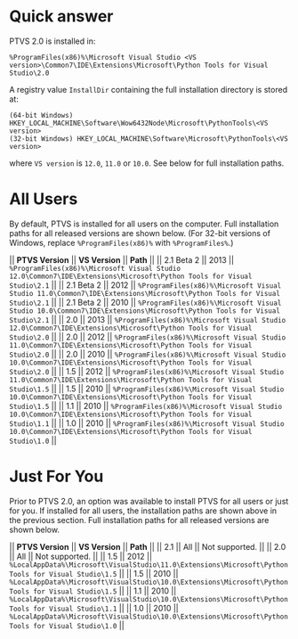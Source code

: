 Quick answer
============

PTVS 2.0 is installed in:

```
%ProgramFiles(x86)%\Microsoft Visual Studio <VS version>\Common7\IDE\Extensions\Microsoft\Python Tools for Visual Studio\2.0
```

A registry value `InstallDir` containing the full installation directory is stored at:

```
(64-bit Windows) HKEY_LOCAL_MACHINE\Software\Wow6432Node\Microsoft\PythonTools\<VS version>
(32-bit Windows) HKEY_LOCAL_MACHINE\Software\Microsoft\PythonTools\<VS version>
```

where `VS version` is `12.0`, `11.0` or `10.0`. See below for full installation paths.

All Users
=========

By default, PTVS is installed for all users on the computer. Full installation paths for all released versions are shown below. (For 32-bit versions of Windows, replace `%ProgramFiles(x86)%` with `%ProgramFiles%`.)

|| **PTVS Version** || **VS Version** || **Path** ||
|| 2.1 Beta 2 || 2013 || `%ProgramFiles(x86)%\Microsoft Visual Studio 12.0\Common7\IDE\Extensions\Microsoft\Python Tools for Visual Studio\2.1` ||
|| 2.1 Beta 2 || 2012 || `%ProgramFiles(x86)%\Microsoft Visual Studio 11.0\Common7\IDE\Extensions\Microsoft\Python Tools for Visual Studio\2.1` ||
|| 2.1 Beta 2 || 2010 || `%ProgramFiles(x86)%\Microsoft Visual Studio 10.0\Common7\IDE\Extensions\Microsoft\Python Tools for Visual Studio\2.1` ||
|| 2.0 || 2013 || `%ProgramFiles(x86)%\Microsoft Visual Studio 12.0\Common7\IDE\Extensions\Microsoft\Python Tools for Visual Studio\2.0` ||
|| 2.0 || 2012 || `%ProgramFiles(x86)%\Microsoft Visual Studio 11.0\Common7\IDE\Extensions\Microsoft\Python Tools for Visual Studio\2.0` ||
|| 2.0 || 2010 || `%ProgramFiles(x86)%\Microsoft Visual Studio 10.0\Common7\IDE\Extensions\Microsoft\Python Tools for Visual Studio\2.0` ||
|| 1.5 || 2012 || `%ProgramFiles(x86)%\Microsoft Visual Studio 11.0\Common7\IDE\Extensions\Microsoft\Python Tools for Visual Studio\1.5` ||
|| 1.5 || 2010 || `%ProgramFiles(x86)%\Microsoft Visual Studio 10.0\Common7\IDE\Extensions\Microsoft\Python Tools for Visual Studio\1.5` ||
|| 1.1 || 2010 || `%ProgramFiles(x86)%\Microsoft Visual Studio 10.0\Common7\IDE\Extensions\Microsoft\Python Tools for Visual Studio\1.1` ||
|| 1.0 || 2010 || `%ProgramFiles(x86)%\Microsoft Visual Studio 10.0\Common7\IDE\Extensions\Microsoft\Python Tools for Visual Studio\1.0` ||


Just For You
============

Prior to PTVS 2.0, an option was available to install PTVS for all users or just for you. If installed for all users, the installation paths are shown above in the previous section. Full installation paths for all released versions are shown below.

|| **PTVS Version** || **VS Version** || **Path** ||
|| 2.1 || All || Not supported. ||
|| 2.0 || All || Not supported. ||
|| 1.5 || 2012 || `%LocalAppData%\Microsoft\VisualStudio\11.0\Extensions\Microsoft\Python Tools for Visual Studio\1.5` ||
|| 1.5 || 2010 || `%LocalAppData%\Microsoft\VisualStudio\10.0\Extensions\Microsoft\Python Tools for Visual Studio\1.5` ||
|| 1.1 || 2010 || `%LocalAppData%\Microsoft\VisualStudio\10.0\Extensions\Microsoft\Python Tools for Visual Studio\1.1` ||
|| 1.0 || 2010 || `%LocalAppData%\Microsoft\VisualStudio\10.0\Extensions\Microsoft\Python Tools for Visual Studio\1.0` ||
